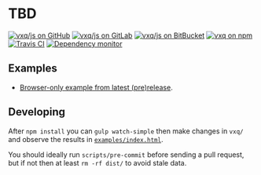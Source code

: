 TBD
===

  [github]:    https://github.com/vxq/js.git
  [gitlab]:    https://gitlab.com/vxq/js.git
  [bitbucket]: https://bitbucket.org/vxq/js.git
  [npm]:       https://www.npmjs.com/package/vxq

  [travis]:      https://travis-ci.org/vxq/js/branches
  [dep-monitor]: https://gemnasium.com/github.com/vxq/js
  
  [online-example]: https://vxq.gitlab.io/js/examples/
  [local-example]:  examples/index.html

[![vxq/js on GitHub](https://img.shields.io/github/commits-since/vxq/js/9468d4c1.svg?label=vxq/js+on+github)][github]
[![vxq/js on GitLab](https://img.shields.io/badge/&-gitlab-grey.png)][gitlab]
[![vxq/js on BitBucket](https://img.shields.io/badge/&-bitbucket-grey.png)][bitbucket]
[![vxq on npm](https://img.shields.io/npm/v/vxq.svg?label=vxq+on+npm)][npm]
[![Travis CI](https://img.shields.io/travis/vxq/js/master.svg?label=travis)][travis]
[![Dependency monitor](https://img.shields.io/gemnasium/vxq/js.svg)][dep-monitor]

Examples
--------

- [Browser-only example from latest (pre)release][online-example].

Developing
----------

After `npm install` you can `gulp watch-simple` then make changes in `vxq/` and
observe the results in [`examples/index.html`][local-example].

You should ideally run `scripts/pre-commit` before sending a pull request, but
if not then at least `rm -rf dist/` to avoid stale data.
